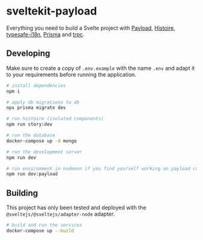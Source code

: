 # sveltekit-payload

Everything you need to build a Svelte project with [Payload](https://payloadcms.com), [Histoire](https://histoire.dev/), [typesafe-i18n](https://github.com/ivanhofer/typesafe-i18n), [Prisma](https://prisma.io/) and [trpc](https://trpc.io/).

## Developing

Make sure to create a copy of `.env.example` with the name `.env` and adapt it to your requirements before running the application.

```bash
# install dependencies
npm i

# apply db migrations to db
npx prisma migrate dev

# run histoire (isolated components)
npm run story:dev

# run the database
docker-compose up -d mongo

# run the development server
npm run dev

# run environment in nodemon if you find yourself working on payload collections/ globals since they are only mounted when server is started - however the rest will update automatically with vite and webpack
npm run dev:payload
```

## Building

This project has only been tested and deployed with the `@sveltejs/@sveltejs/adapter-node` adapter.

```bash
# build and run the services
docker-compose up --build
```
